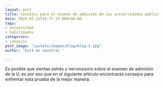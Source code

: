 ```yaml
---
layout: post
title: Consejos para el examen de admisión de las universidades públicas
date: 2020-02-15T14:37:13.000+00:00
tags:
- universidad
- habilidades
categories:
- consejos
post_image: "/assets/images/blog/blog-3.jpg"
author: 'Está en nosotras '

---
```

<p>Es posible que sientas estrés y nerviosismo sobre el examen de admisión de la U, es por eso que en el siguiente artículo encontrarás consejos para enfrentar esta prueba de la mejor manera. </p>